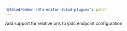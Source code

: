 ```yaml
---
'@lblod/ember-rdfa-editor-lblod-plugins': patch
---
```


Add support for relative urls to lpdc endpoint configuration
